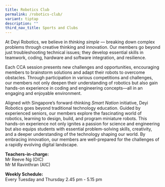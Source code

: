 ```yaml
---
title: Robotics Club
permalink: /robotics-club/
variant: tiptap
description: ""
third_nav_title: Sports and Clubs
---
```

<p>At Deyi Robotics, we believe in <em>thinking simple </em>— breaking down
complex problems through creative thinking and innovation. Our members
go beyond just troubleshooting technical issues; they develop essential
skills in teamwork, coding, hardware and software integration, and resilience.</p>
<p>Each CCA session presents new challenges and opportunities, encouraging
members to brainstorm solutions and adapt their robots to overcome obstacles.
Through participation in various competitions and challenges, our members
not only deepen their understanding of robotics but also gain hands-on
experience in coding and engineering concepts—all in an engaging and enjoyable
environment.</p>
<p>Aligned with Singapore’s forward-thinking <em>Smart Nation</em> initiative,
Deyi Robotics goes beyond traditional technology education. Guided by experienced
seniors, our members explore the fascinating world of robotics, learning
to design, build, and program miniature robots. This hands-on experience
not only ignites a passion for science and engineering but also equips
students with essential problem-solving skills, creativity, and a deeper
understanding of the technology shaping our world. By embracing innovation,
our members are well-prepared for the challenges of a rapidly evolving
digital landscape.</p>
<p></p>
<p><strong>Teachers-in-charge:</strong>
<br>Mr Reeve Ng (OIC)
<br>Mr M Ravinthran (AIC)</p>
<p><strong>Weekly Schedule:<br></strong>Every Tuesday and Thursday 2.45 pm
- 5.15 pm</p>
<p><strong><br></strong>
</p>